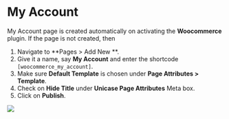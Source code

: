 # My Account

My Account page is created automatically on activating the **Woocommerce** plugin. If the page is not created, then

1. Navigate to **Pages > Add New **.
2. Give it a name, say **My Account** and enter the shortcode `[woocommerce_my_account]`.
3. Make sure **Default Template** is chosen under **Page Attributes > Template**.
4. Check on **Hide Title** under **Unicase Page Attributes** Meta box.
5. Click on **Publish**.

![](http://transvelo.github.io/docs/unicase/images/page-myaccount.png)

